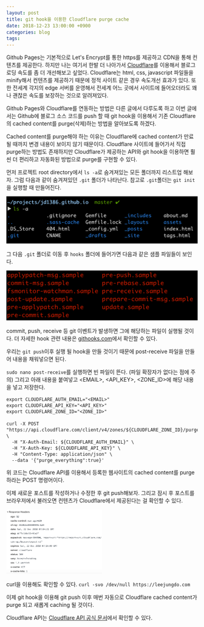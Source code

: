 ```yaml
---
layout: post
title: git hook을 이용한 Cloudflare purge cache
date: 2018-12-23 13:00:00 +0900
categories: blog
tags: 
---
```


Github Pages는 기본적으로 Let's Encrypt를 통한 https를 제공하고 CDN을 통해 컨텐츠를 제공한다. 하지만 나는 여기서 한발 더 나아가서 [Cloudflare](https://cloudflare.com)를 이용해서 블로그 로딩 속도를 좀 더 개선해보고 싶었다. Cloudflare는 html, css, javascript 파일들을 minify해서 컨텐츠를 제공하기 때문에 정적 사이트 같은 경우 속도개선 효과가 있다. 또한 전세계 각지의 edge 서버를 운영해서 전세계 어느 곳에서 사이트에 들어오더라도 꽤나 괜찮은 속도를 보장하는 것으로 알려져있다.

Github Pages와 Cloudflare를 연동하는 방법은 다른 글에서 다루도록 하고 이번 글에서는 Github에 블로그 소스 코드를 push 할 때 git hook을 이용해서 기존 Cloudflare의 cached content를 purge(삭제)하는 방법을 알아보도록 하겠다. 

Cached content를 purge해야 하는 이유는 Cloudflare에 cached content가 만료될 때까지 변경 내용이 보이지 않기 때문이다. Cloudflare 사이트에 들어가서 직접 purge하는 방법도 존재하지만 Cloudflare가 제공하는 API와 git hook을 이용하면 훨씬 더 편리하고 자동화된 방법으로 purge를 구현할 수 있다.

먼저 프로젝트 root directory에서 `ls -a`로 숨겨져있는 모든 폴더까지 리스트업 해보자. 그럼 다음과 같이 숨겨져있던 `.git` 폴더가 나타난다. 참고로 `.git`폴더는 `git init`을 실행할 때 만들어진다.

<img src="/assets/img/git-folder.png">

그 다음 `.git` 폴더로 이동 후 `hooks` 폴더에 들어가면 다음과 같은 샘플 파일들이 보인다.

<img src="/assets/img/git-hooks-content.png">

commit, push, receive 등 git 이벤트가 발생하면 그에 해당하는 파일이 실행될 것이다. 더 자세한 hook 관련 내용은 [githooks.com](https://githooks.com/)에서 확인할 수 있다.

우리는 `git push`이후 실행 될 hook을 만들 것이기 때문에 post-receive 파일을 만들어 내용을 채워넣으면 된다. 

`sudo nano post-receive`를 실행하면 빈 파일이 뜬다. (파일 확장자가 없다는 점에 주의) 그리고 아래 내용을 붙여넣고  \<EMAIL\>, \<API_KEY\>, \<ZONE_ID\>에 해당 내용을 넣고 저장한다.


```shell
export CLOUDFLARE_AUTH_EMAIL="<EMAIL>"
export CLOUDFLARE_API_KEY="<API_KEY>"
export CLOUDFLARE_ZONE_ID="<ZONE_ID>"

curl -X POST "https://api.cloudflare.com/client/v4/zones/${CLOUDFLARE_ZONE_ID}/purge_cache" \
  -H "X-Auth-Email: ${CLOUDFLARE_AUTH_EMAIL}" \
  -H "X-Auth-Key: ${CLOUDFLARE_API_KEY}" \
  -H "Content-Type: application/json" \
  --data '{"purge_everything":true}'
  ```

  위 코드는 Cloudflare API를 이용해서 등록한 웹사이트의 cached content를 purge하라는 POST 명령어이다.

  이제 새로운 포스트를 작성하거나 수정한 후 git push해보자. 그리고 잠시 후 포스트를 브라우저에서 불러오면 컨텐츠가 Cloudflare에서 제공된다는 걸 확인할 수 있다.

  <img src="/assets/img/cloudflare-cached.png" width="50%">

  curl을 이용해도 확인할 수 있다.
  `curl -svo /dev/null https://leejungdo.com`

  이제 git hook을 이용해 git push 이후 매번 자동으로 Cloudflare cached content가 purge 되고 새롭게 caching 될 것이다.

  Cloudflare API는 [Cloudflare API 공식 문서](https://api.cloudflare.com/)에서 확인할 수 있다.